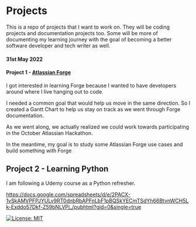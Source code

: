 # Projects

This is a repo of projects that I want to work on. They will be coding projects and documentation projects too. Some will be more of documenting my learning journey with the goal of becoming a better software developer and tech  writer as well. 


#### 31st May 2022


#### Project 1 - [Atlassian Forge](README.md)

I got interested in learning Forge because I wanted to have developers around where I live hanging out to code. 

I needed a common goal that would help us move in the same direction. So I created a Gantt Chart to help us stay on track as we went through Forge documentation.

As we went along, we actually realized we could work towards participating in the October Atlassian Hackathon. 

In the meantime, my goal is to study some Atlassian Forge use cases and build something with Forge


## Project 2 - Learning Python

I am following a Udemy course as a Python refresher. 

<https://docs.google.com/spreadsheets/d/e/2PACX-1vSkAMVPFPJYULv9RT0dnbRbAPFnLbF1pBQSkYECmTSdYh66BtvnWCH5Lk-Exddo57Dkf-Z59bNLVPj_/pubhtml?gid=0&single=true>


[![License: MIT](https://img.shields.io/badge/License-MIT-yellow.svg)](https://opensource.org/licenses/MIT) 
